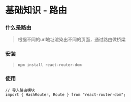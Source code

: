 # 基础知识 - 路由

### 什么是路由
>
> 根据不同的url地址渲染出不同的页面，通过路由做桥梁

### 安装
>
> `npm install react-router-dom`

### 使用

```
// 导入路由模块 
import { HashRouter, Route } from "react-router-dom";
```
